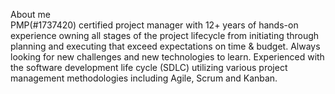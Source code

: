 
About me
<br>PMP(#1737420) certified project manager with 12+ years of hands-on experience owning all stages of the project lifecycle from initiating through planning and executing that exceed expectations on time & budget. Always looking for new challenges and new technologies to learn. Experienced with the software development life cycle (SDLC) utilizing various project management methodologies including Agile, Scrum and Kanban.
